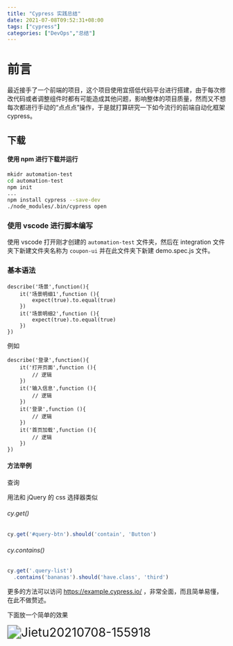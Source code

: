 ```yaml
---
title: "Cypress 实践总结"
date: 2021-07-08T09:52:31+08:00
tags: ["cypress"]
categories: ["DevOps","总结"]
---
```


# 前言

最近接手了一个前端的项目，这个项目使用宜搭低代码平台进行搭建，由于每次修改代码或者调整组件时都有可能造成其他问题，影响整体的项目质量，然而又不想每次都进行手动的“点点点”操作，于是就打算研究一下如今流行的前端自动化框架 cypress。



## 下载

#### 使用 npm 进行下载并运行

```bash
mkidr automation-test
cd automation-test
npm init 
...
npm install cypress --save-dev
./node_modules/.bin/cypress open
```



### 使用 vscode 进行脚本编写

使用 vscode 打开刚才创建的 `automation-test` 文件夹，然后在 integration 文件夹下新建文件夹名称为 `coupon-ui` 并在此文件夹下新建 demo.spec.js 文件。



### 基本语法

```
describe('场景',function(){
    it('场景明细1',function (){
        expect(true).to.equal(true)
    })
    it('场景明细2',function (){
        expect(true).to.equal(true)
    })
})
```

例如

```
describe('登录',function(){
    it('打开页面',function (){
        // 逻辑
    })
    it('输入信息',function (){
        // 逻辑
    })
    it('登录',function (){
        // 逻辑
    })
    it('首页加载',function (){
        // 逻辑
    })
})
```

#### 方法举例

查询

用法和 jQuery 的 css 选择器类似

###### cy.get()

```js
cy.get('#query-btn').should('contain', 'Button') 
```

###### cy.contains()

```js
cy.get('.query-list')
  .contains('bananas').should('have.class', 'third')
```



更多的方法可以访问 https://example.cypress.io/ ，非常全面，而且简单易懂，在此不做赘述。

下面放一个简单的效果

<img src="https://ahian-blog.oss-cn-beijing.aliyuncs.com/images/2021-07-08-080013.gif" alt="Jietu20210708-155918" style="zoom:200%;" />



